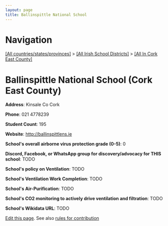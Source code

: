 ```yaml
---
layout: page
title: Ballinspittle National School
---
```

# Navigation

[[All countries/states/provinces]](../../..) > [[All Irish School Districts]](../..) > [[All In Cork East County]](..)

# Ballinspittle National School (Cork East County)

**Address**: Kinsale Co Cork

**Phone**: 021 4778239

**Student Count**: 195

**Website**: <http://ballinspittlens.ie>

**School's overall airborne virus protection grade (0-5)**: 0

**Discord, Facebook, or WhatsApp group for discovery/advocacy for THIS school**: TODO

**School's policy on Ventilation**: TODO

**School's Ventilation Work Completion**: TODO

**School's Air-Purification**: TODO

**School's CO2 monitoring to actively drive ventilation and filtration**: TODO

**School's Wikidata URL**: TODO


[Edit this page](https://github.com/ventilate-schools/Ireland/edit/main/./Cork_East_County/Ballinspittle_National_School.md). See also [rules for contribution](../../../contribution-rules/)